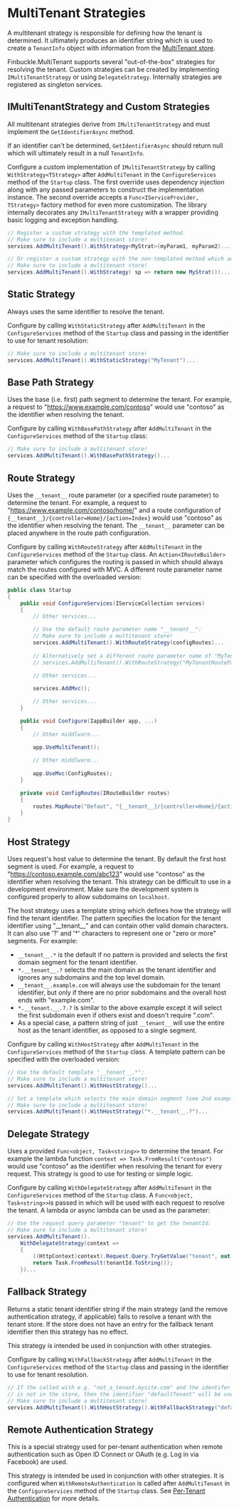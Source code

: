 # MultiTenant Strategies

A multitenant strategy is responsible for defining how the tenant is determined. It ultimately produces an identifier string which is used to create a `TenantInfo` object with information from the [MultiTenant store](Stores).

Finbuckle.MultiTenant supports several "out-of-the-box" strategies for resolving the tenant. Custom strategies can be created by implementing `IMultiTenantStrategy` or using `DelegateStrategy`. Internally strategies are registered as singleton services.

## IMultiTenantStrategy and Custom Strategies
All multitenant strategies derive from `IMultiTenantStrategy` and must implement the `GetIdentifierAsync` method. 

If an identifier can't be determined, `GetIdentifierAsync` should return null which will ultimately result in a null `TenantInfo`.

Configure a custom implementation of `IMultiTenantStrategy` by calling `WithStrategy<TStrategy>` after `AddMultiTenant` in the `ConfigureServices` method of the `Startup` class. The first override uses dependency injection along with any passed parameters to construct the implementation instance. The second override accepts a `Func<IServiceProvider, TStrategy>` factory method for even more customization. The library internally decorates any `IMultiTenantStrategy` with a wrapper providing basic logging and exception handling.

```cs
// Register a custom strategy with the templated method.
// Make sure to include a multitenant store!
services.AddMultiTenant().WithStrategy<MyStrat>(myParam1, myParam2)...

// Or register a custom strategy with the non-templated method which accepts a factory method.
// Make sure to include a multitenant store!
services.AddMultiTenant().WithStrategy( sp => return new MyStrat())...
```

## Static Strategy
Always uses the same identifier to resolve the tenant.

Configure by calling `WithStaticStrategy` after `AddMultiTenant` in the `ConfigureServices` method of the `Startup` class and passing in the identifier to use for tenant resolution:

```cs
// Make sure to include a multitenant store!
services.AddMultiTenant().WithStaticStrategy("MyTenant")...
```

## Base Path Strategy 
Uses the base (i.e. first) path segment to determine the tenant. For example, a request to "https://www.example.com/contoso" would use "contoso" as the identifier when resolving the tenant.

Configure by calling `WithBasePathStrategy` after `AddMultiTenant` in the `ConfigureServices` method of the `Startup` class:

```cs
// Make sure to include a multitenant store!
services.AddMultiTenant().WithBasePathStrategy()...
```

## Route Strategy
Uses the `__tenant__` route parameter (or a specified route parameter) to determine the tenant. For example, a request to "https://www.example.com/contoso/home/" and a route configuration of `{__tenant__}/{controller=Home}/{action=Index}` would use "contoso" as the identifier when resolving the tenant. The `__tenant__` parameter can be placed anywhere in the route path configuration.

Configure by calling `WithRouteStrategy` after `AddMultiTenant` in the `ConfigureServices` method of the `Startup` class. An `Action<IRouteBuilder>` parameter which configures the routing is passed in which should always match the routes configured with MVC.  A different route parameter name can be specified with the overloaded version:

```cs
public class Startup
{
    public void ConfigureServices(IServiceCollection services)
    {
        // Other services...

        // Use the default route parameter name "__tenant__":
        // Make sure to include a multitenant store!
        services.AddMultiTenant().WithRouteStrategy(configRoutes)...
        
        // Alternatively set a different route parameter name of "MyTenantRouteParam":
        // services.AddMultiTenant().WithRouteStrategy("MyTenantRouteParam", configRoutes)...
        
        // Other services...

        services.AddMvc();

        // Other services...
    }

    public void Configure(IappBuilder app, ...)
    {
        // Other middlware...

        app.UseMultiTenant();
        
        // Other middlware...
        
        app.UseMvc(ConfigRoutes);
    }

    private void ConfigRoutes(IRouteBuilder routes)
    {
        routes.MapRoute("Defaut", "{__tenant__}/{controller=Home}/{action=Index}");
    }
}
```

## Host Strategy
Uses request's host value to determine the tenant. By default the first host segment is used. For example, a request to "https://contoso.example.com/abc123" would use "contoso" as the identifier when resolving the tenant. This strategy can be difficult to use in a development environment. Make sure the development system is configured properly to allow subdomains on `localhost`.

The host strategy uses a template string which defines how the strategy will find the tenant identifier. The pattern specifies the location for the tenant identifier using "\_\_tenant\_\_" and can contain other valid domain characters. It can also use '?' and '\*' characters to represent one or "zero or more" segments. For example:
  - `__tenant__.*` is the default if no pattern is provided and selects the first domain segment for the tenant identifier.
  - `*.__tenant__.?` selects the main domain as the tenant identifier and ignores any subdomains and the top level domain.
  - `__tenant__.example.com` will always use the subdomain for the tenant identifier, but only if there are no prior subdomains and the overall host ends with "example.com".
  - `*.__tenant.__.?.?` is similar to the above example except it will select the first subdomain even if others exist and doesn't require ".com".
  - As a special case, a pattern string of just `__tenant__` will use the entire host as the tenant identifier, as opposed to a single segment.

Configure by calling `WithHostStrategy` after `AddMultiTenant` in the `ConfigureServices` method of the `Startup` class. A template pattern can be specified with the overloaded version:

```cs
// Use the default template "__tenant__.*":
// Make sure to include a multitenant store!
services.AddMultiTenant().WithHostStrategy()...

// Set a template which selects the main domain segment (see 2nd example above):
// Make sure to include a multitenant store!
services.AddMultiTenant().WithHostStrategy("*.__tenant__.?")...
```

## Delegate Strategy

Uses a provided `Func<object, Task<string>>` to determine the tenant. For example the lambda function `context => Task.FromResult("contoso")` would use "contoso" as the identifier when resolving the tenant for every request. This strategy is good to use for testing or simple logic.

Configure by calling `WithDelegateStrategy` after `AddMultiTenant` in the `ConfigureServices` method of the `Startup` class. A `Func<object, Task<string>>`is passed in which will be used with each request to resolve the tenant. A lambda or async lambda can be used as the parameter:

```cs
// Use the request query parameter "tenant" to get the tenantId:
// Make sure to include a multitenant store!
services.AddMultiTenant().
    WithDelegateStrategy(context =>
    {
        ((HttpContext)context).Request.Query.TryGetValue("tenant", out StringValues tenantId);
        return Task.FromResult(tenantId.ToString());
    })...
```

## Fallback Strategy

Returns a static tenant identifier string if the main strategy (and the remove authentication strategy, if applicable) fails to resolve a tenant with the tenant store. If the store does not have an entry for the fallback tenant identifier then this strategy has no effect.

This strategy is intended be used in conjunction with other strategies.

Configure by calling `WithFallbackStrategy` after `AddMultiTenant` in the `ConfigureServices` method of the `Startup` class and passing in the identifier to use for tenant resolution.

```cs
// If the called with e.g. "not_a_tenant.mysite.com" and the identifer "not_a_tenant"
// is not in the store, then the identifier "defaultTenant" will be used as a fallback.
// Make sure to include a multitenant store!
services.AddMultiTenant().WithHostStrategy().WithFallbackStrategy("defaultTenant");
```

## Remote Authentication Strategy

This is a special strategy used for per-tenant authentication when remote authentication such as Open
ID Connect or OAuth (e.g. Log in via Facebook) are used.

This strategy is intended be used in conjunction with other strategies. It is configured when `WithRemoteAuthentication` is called after `AddMultiTenant` in the `ConfigureServices` method of the `Startup` class. See [Per-Tenant Authentication](Authentication) for more details.